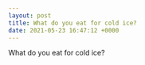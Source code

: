 ```yaml
---
layout: post
title: What do you eat for cold ice?
date: 2021-05-23 16:47:12 +0000
---
```


What do you eat for cold ice?

